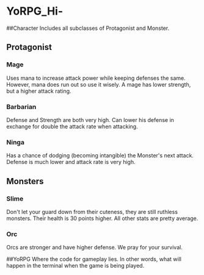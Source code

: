 # YoRPG_Hi-

##Character
Includes all subclasses of Protagonist and Monster.

## Protagonist
### Mage
Uses mana to increase attack power while keeping defenses the same. However, mana does run out so use it wisely. A mage has lower strength, but a higher attack rating.

### Barbarian
Defense and Strength are both very high. Can lower his defense in exchange for double the attack rate when attacking.

### Ninga
Has a chance of dodging (becoming intangible) the Monster's next attack. Defense is much lower and attack rate is very high.

## Monsters
### Slime
Don't let your guard down from their cuteness, they are still ruthless monsters. Their health is 30 points higher. All other stats are pretty average.

### Orc
Orcs are stronger and have higher defense. We pray for your survival.

##YoRPG
Where the code for gameplay lies. In other words, what will happen in the terminal when the game is being played.